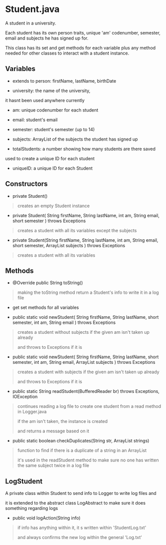 # **Student.java**

A student in a university.

Each student has its own person traits, unique 'am' codenumber, semester, email 
and subjects he has signed up for.

This class has its set and get methods for each variable
plus any method needed for other classes to interact with
a student instance.


## **Variables**

* extends to person: firstName, lastName, birthDate

* university: the name of the university,

it hasnt been used anywhere currently

* am: unique codenumber for each student

* email: student's email

* semester: student's semester (up to 14)

* subjects: ArrayList of the subjects the student has signed up

* totalStudents: a number showing how many students are there saved

used to create a unique ID for each student

* uniqueID: a unique ID for each Student


## **Constructors**

* private Student()

> creates an empty Student instance

* private Student(
	String firstName, String lastName, 
	int am, String email, short semester
	) throws Exceptions

> creates a student with all its variables except the subjects

* private Student(String firstName, String lastName,
	int am, String email, 
	short semester, ArrayList<Subject> subjects
	) throws Exceptions

> creates a student with all its variables


## **Methods**

 
* @Override
  public String toString()

> making the toString method return a Student's info to write it in a log file

* get set methods for all variables

* public static void newStudent(
	String firstName, String lastName, 
	short semester, int am, String email
	) throws Exceptions

> creates a student without subjects if the given am isn't taken up already
>
> and throws to Exceptions if it is

* public static void newStudent(
	String firstName, String lastName, 
	short semester, int am, 
	String email, ArrayList<Subject> subjects
	) throws Exceptions

> creates a student with subjects if the given am isn't taken up already
>
> and throws to Exceptions if it is

* public static String readStudent(BufferedReader br) throws Exceptions, IOException

> continues reading a log file to create one student from a read method in Logger.java
>
> if the am isn't taken, the instance is created
>
> and returns a message based on it

* public static boolean checkDuplicates(String str, ArrayList<String> strings)

> function to find if there is a duplicate of a string in an ArrayList
>
> it's used in the readStudent method to make sure no one has written the same subject twice in a log file


## **LogStudent**

A private class within Student to send info to Logger to write log files and

it is extended to the abstract class LogAbstract to make sure it does something regarding logs


* public void logAction(String info)

> if info has anything within it, it s written within 'StudentLog.txt'
>
> and always confirms the new log within the general 'Log.txt'
